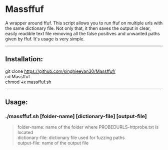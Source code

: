 # Massffuf
A wrapper around ffuf.
This script allows you to run ffuf on multiple urls with the same dictionary file.
Not only that, it then saves the output in clear, easily readible text file removing all the false positives and unwanted paths given by ffuf.
It's usage is very simple.

---

## Installation:
git clone https://github.com/singhjeevan30/Massffuf/  
cd Massffuf  
chmod +x massffuf.sh  

---

## Usage:

### ./massffuf.sh [folder-name] [dictionary-file] [output-file]

> folder-name:       name of the folder where PROBEDURLS-httprobe.txt is located  
> dictionary-file:   dictionary file used for fuzzing paths  
> output-file:       name of the output file  
